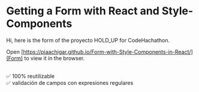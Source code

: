 # Getting a Form with React and Style-Components 

Hi, here is the form of the proyecto HOLD_UP for CodeHachathon.

Open [https://piaachigar.github.io/Form-with-Style-Components-in-React/](Form) to view it in the browser.

<br/>
✅ 100% reutilizable 
<br/>
✅ validación de campos con expresiones regulares
